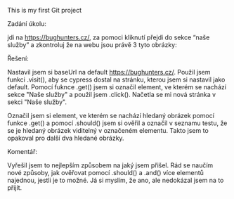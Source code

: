This is my first Git project


Zadání úkolu: 

jdi na https://bughunters.cz/, za pomoci kliknutí přejdi do sekce “naše služby” a zkontroluj že na webu jsou právě 3 tyto obrázky: 


Řešení:

Nastavil jsem si baseUrl na default https://bughunters.cz/. 
Použil jsem funkci .visit(), aby se cypress dostal na stránku, kterou jsem si nastavil jako default. 
Pomocí fuknce .get() jsem si označil element, ve kterém se nachází sekce "Naše služby" a použil jsem .click(). 
Načetla se mi nová stránka v sekci "Naše služby". 

Označil jsem si element, ve kterém se nachází hledaný obrázek pomocí funkce .get() a pomocí .should() jsem si ověřil a označil v seznamu testu, že se je hledaný obrázek viditelný v označeném elementu.
Takto jsem to opakoval pro další dva hledané obrázky.


Komentář:

Vyřešil jsem to nejlepším způsobem na jaký jsem přišel. Rád se naučím nové způsoby, jak ověřovat pomocí .should() a .and() více elementů najednou, jestli je to možné. Já si myslím, že ano, ale nedokázal jsem na to přijít.
